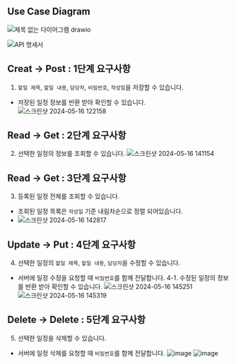 ## Use Case Diagram
![제목 없는 다이어그램 drawio](https://github.com/gaeun7/scheduleProject/assets/162283154/1d7be0ca-8e75-49f3-9104-d586296bfc6f)

![API 명세서](https://documenter.getpostman.com/view/34878494/2sA3JRZz5n#4d3f9a5f-8bd1-4fb7-9cf6-f09571873924)

## Creat -> Post : 1단계 요구사항
1. `할일 제목`, `할일 내용`, `담당자`, `비밀번호`, `작성일`을 저장할 수 있습니다.
- 저장된 일정 정보를 반환 받아 확인할 수 있습니다.
![스크린샷 2024-05-16 122158](https://github.com/gaeun7/scheduleProject/assets/162283154/c38b7b94-39f5-4ce3-a229-0c158b1c80a5)

## Read -> Get : 2단계 요구사항
2. 선택한 일정의 정보를 조회할 수 있습니다.
![스크린샷 2024-05-16 141154](https://github.com/gaeun7/scheduleProject/assets/162283154/513a44e5-b124-48c0-9fab-ab879b688c39)

## Read -> Get : 3단계 요구사항
3. 등록된 일정 전체를 조회할 수 있습니다.
- 조회된 일정 목록은 `작성일` 기준 내림차순으로 정렬 되어있습니다.
- ![스크린샷 2024-05-16 142817](https://github.com/gaeun7/scheduleProject/assets/162283154/cb58304a-3cce-4e13-ad5a-5ff5b677a68d)

## Update -> Put : 4단계 요구사항
4. 선택한 일정의 `할일 제목`, `할일 내용`, `담당자`을 수정할 수 있습니다.
- 서버에 일정 수정을 요청할 때 `비밀번호`를 함께 전달합니다.
4-1. 수정된 일정의 정보를 반환 받아 확인할 수 있습니다.
![스크린샷 2024-05-16 145251](https://github.com/gaeun7/scheduleProject/assets/162283154/63f1ef37-401d-4a97-b303-84e1a647d781)
![스크린샷 2024-05-16 145319](https://github.com/gaeun7/scheduleProject/assets/162283154/efd1e4b3-c768-455f-849e-87b5e9f5d293)

## Delete -> Delete : 5단계 요구사항
5. 선택한 일정을 삭제할 수 있습니다.
- 서버에 일정 삭제를 요청할 때 `비밀번호`를 함께 전달합니다.
![image](https://github.com/gaeun7/scheduleProject/assets/162283154/fc0f75b2-28c2-437a-a46e-a1a1c7296557)
![image](https://github.com/gaeun7/scheduleProject/assets/162283154/f3e9cc79-13a9-4a84-9920-4efe9926c58a)

